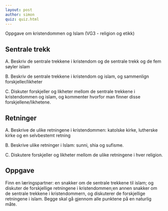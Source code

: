 ```yaml
---
layout: post 
author: simon
quiz: quiz.html
---
```

Oppgave om kristendommen og Islam (VG3 - religion og etikk)

## Sentrale trekk

A. Beskriv de sentrale trekkene i kristendom og de sentrale trekk og de fem søyler islam

B. Beskriv de sentrale trekkene i kristendom og islam, og sammenlign forskjeller/likheter

C. Diskuter forskjeller og likheter mellom de sentrale trekkene i kristendommen og islam, og kommenter hvorfor man finner disse forskjellene/likhetene.

## Retninger

A. Beskrive de ulike retningene i kristendommen: katolske kirke, lutherske kirke og en selvbestemt retning

B. Beskrive ulike retninger i Islam: sunni, shia og sufisme.

C. Diskutere forskjeller og likheter mellom de ulike retningene i hver religion. 

## Oppgave

Finn en læringspartner: en snakker om de sentrale trekkene til islam; og diskuter de forskjellige retningene i kristendommen;en annen snakker om de sentrale trekkene i kristendommern, og diskuterer de forskjellige retningene i islam. Begge skal gå gjennom alle punktene på en naturlig måte.
